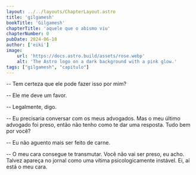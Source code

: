 ```yaml
---
layout: ../../layouts/ChapterLayout.astro
title: 'gilgamesh'
bookTitle: 'Gilgamesh'
chapterTitle: 'aquele que o abismo viu'
chapterNumber: 0
pubDate: 2024-06-18
author: ['eiki']
image:
    url: 'https://docs.astro.build/assets/rose.webp'
    alt: 'The Astro logo on a dark background with a pink glow.'
tags: ["gilgamesh", "capitulo"]
---
```


-- Tem certeza que ele pode fazer isso por mim?

-- Ele me deve um favor.

-- Legalmente, digo.

-- Eu precisaria conversar com os meus advogados. Mas o meu último advogado foi preso, então não tenho como te dar uma resposta. Tudo bem por você?

-- Eu não aguento mais ser feito de carne.

-- O meu cara consegue te transmutar. Você não vai ser preso, eu acho. Talvez apareça no jornal como uma vítima psicologicamente instável. Ei, aí está o meu cara.


<!-- 
---
import ChapterLayout from "../../layouts/ChapterLayout.astro";

const title = 'gilgamesh';
const bookTitle = 'Gilgamesh';
const chapterTitle = 'aquele que o abismo viu';
const chapterNumber = 0;
const createdDate = "2024-06-18";
const author = ['eiki'];
const tags = ["gilgamesh", "capitulo"];

---

<ChapterLayout title={title}, bookTitle={bookTitle}, chapterTitle={chapterTitle}, chapterNumber={chapterNumber} >
    <p>
        -- Tem certeza que ele pode fazer isso por mim?
    </p>
    <p>    
        -- Ele me deve um favor.
    </p> 
    <p>
        -- Legalmente, digo.
    </p>
    <p>
        -- Eu precisaria conversar com os meus advogados. Mas o meu último advogado foi preso, então não tenho como te dar uma resposta. Tudo bem por você?
    </p>
    <p>
        -- Eu não aguento mais ser feito de carne.
    </p>
    <p>
        -- O meu cara consegue te transmutar. Você não vai ser preso, eu acho. Talvez apareça no jornal como uma vítima psicologicamente instável. Ei, aí está o meu cara.
    </p>
</ChapterLayout> 
-->
